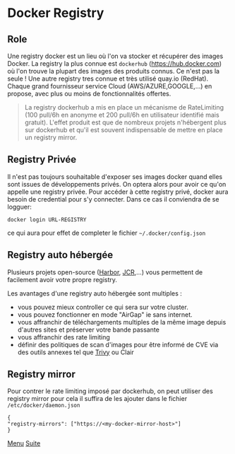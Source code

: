 # Docker Registry
## Role
Une registry docker est un lieu où l'on va stocker et récupérer des images Docker.
La registry la plus connue est `dockerhub` (https://hub.docker.com) où l'on trouve la plupart des images des produits connus.
Ce n'est pas la seule ! Une autre registry tres connue et très utilisé quay.io (RedHat). Chaque grand fournisseur service Cloud (AWS/AZURE,GOOGLE,...) en propose, avec plus ou moins de fonctionnalités offertes.
> La registry dockerhub a mis en place un mécanisme de RateLimiting 
> (100 pull/6h en anonyme et 200 pull/6h en utilisateur identifié mais gratuit).
> L'effet produit est que de nombreux projets n'hébergent plus sur dockerhub et qu'il est souvent
> indispensable de mettre en place un registry mirror. 
## Registry Privée
Il n'est pas toujours souhaitable d'exposer ses images docker quand elles sont issues de développements privés. On optera alors pour avoir ce qu'on appelle une registry privée.
Pour accéder à cette registry privé, docker aura besoin de credential pour s'y connecter. 
Dans ce cas il conviendra de se logguer:
```
docker login URL-REGISTRY
```
ce qui aura pour effet de completer le fichier `~/.docker/config.json` 

## Registry auto hébergée
Plusieurs projets open-source ([Harbor](../Tools/Harbor.md), [JCR](../Tools/Artifactory.md),...) vous permettent de facilement avoir votre propre registry. 

Les avantages d'une registry auto hébergée sont multiples :
- vous pouvez mieux controller ce qui sera sur votre cluster. 
- vous pouvez fonctionner en mode "AirGap" ie sans internet.
- vous affranchir de téléchargements multiples de la même image depuis d'autres sites et préserver votre bande passante
- vous affranchir des rate limiting
- définir des politiques de scan d'images pour être informé de CVE via des outils annexes tel que [Trivy](../Tools/Trivy.md) ou Clair
## Registry mirror
Pour contrer le rate limiting imposé par dockerhub, on peut utiliser des registry mirror pour cela il suffira de les ajouter dans le fichier `/etc/docker/daemon.json`
```
{
"registry-mirrors": ["https://<my-docker-mirror-host>"]
}
```

[Menu](https://obeyler.github.io/Formation-K8S/) [Suite](https://obeyler.github.io/Formation-K8S/Chapitres/DockerForceFaiblesse.html) 
